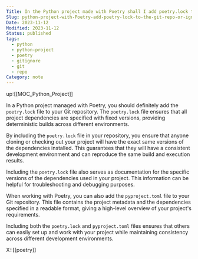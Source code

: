 ```yaml
---
Title: In the Python project made with Poetry shall I add poetry.lock to the git repo or ignore it?
Slug: python-project-with-Poetry-add-poetry-lock-to-the-git-repo-or-ignore-it
Date: 2023-11-12
Modified: 2023-11-12
Status: published
tags:
  - python
  - python-project
  - poetry
  - gitignore
  - git
  - repo
Category: note
---
```

up:[[MOC_Python_Project]]

In a Python project managed with Poetry, you should definitely add the `poetry.lock` file to your Git repository. The `poetry.lock` file ensures that all project dependencies are specified with fixed versions, providing deterministic builds across different environments.

By including the `poetry.lock` file in your repository, you ensure that anyone cloning or checking out your project will have the exact same versions of the dependencies installed. This guarantees that they will have a consistent development environment and can reproduce the same build and execution results.

Including the `poetry.lock` file also serves as documentation for the specific versions of the dependencies used in your project. This information can be helpful for troubleshooting and debugging purposes.

When working with Poetry, you can also add the `pyproject.toml` file to your Git repository. This file contains the project metadata and the dependencies specified in a readable format, giving a high-level overview of your project's requirements.

Including both the `poetry.lock` and `pyproject.toml` files ensures that others can easily set up and work with your project while maintaining consistency across different development environments.

X::[[poetry]]
